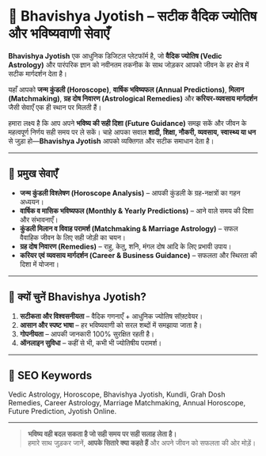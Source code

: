 # 🌟 Bhavishya Jyotish – सटीक वैदिक ज्योतिष और भविष्यवाणी सेवाएँ

**Bhavishya Jyotish** एक आधुनिक डिजिटल प्लेटफॉर्म है, जो **वैदिक ज्योतिष (Vedic Astrology)** और पारंपरिक ज्ञान को नवीनतम तकनीक के साथ जोड़कर आपको जीवन के हर क्षेत्र में सटीक मार्गदर्शन देता है।  

यहाँ आपको **जन्म कुंडली (Horoscope)**, **वार्षिक भविष्यफल (Annual Predictions)**, **मिलान (Matchmaking)**, **ग्रह दोष निवारण (Astrological Remedies)** और **करियर-व्यवसाय मार्गदर्शन** जैसी सेवाएँ एक ही स्थान पर मिलती हैं।  

हमारा लक्ष्य है कि आप अपने **भविष्य की सही दिशा (Future Guidance)** समझ सकें और जीवन के महत्वपूर्ण निर्णय सही समय पर ले सकें। चाहे आपका सवाल **शादी, शिक्षा, नौकरी, व्यवसाय, स्वास्थ्य या धन** से जुड़ा हो—**Bhavishya Jyotish** आपको व्यक्तिगत और सटीक समाधान देता है।  

---

## 🔮 प्रमुख सेवाएँ
- **जन्म कुंडली विश्लेषण (Horoscope Analysis)** – आपकी कुंडली के ग्रह-नक्षत्रों का गहन अध्ययन।  
- **वार्षिक व मासिक भविष्यफल (Monthly & Yearly Predictions)** – आने वाले समय की दिशा और संभावनाएँ।  
- **कुंडली मिलान व विवाह परामर्श (Matchmaking & Marriage Astrology)** – सफल वैवाहिक जीवन के लिए सही जोड़ी का चयन।  
- **ग्रह दोष निवारण (Remedies)** – राहु, केतु, शनि, मंगल दोष आदि के लिए प्रभावी उपाय।  
- **करियर एवं व्यवसाय मार्गदर्शन (Career & Business Guidance)** – सफलता और स्थिरता की दिशा में योजना।  

---

## 🌟 क्यों चुनें Bhavishya Jyotish?
1. **सटीकता और विश्वसनीयता** – वैदिक गणनाएँ + आधुनिक ज्योतिष सॉफ़्टवेयर।  
2. **आसान और स्पष्ट भाषा** – हर भविष्यवाणी को सरल शब्दों में समझाया जाता है।  
3. **गोपनीयता** – आपकी जानकारी 100% सुरक्षित रहती है।  
4. **ऑनलाइन सुविधा** – कहीं से भी, कभी भी ज्योतिषीय परामर्श।  

---

## 📌 SEO Keywords
Vedic Astrology, Horoscope, Bhavishya Jyotish, Kundli, Grah Dosh Remedies, Career Astrology, Marriage Matchmaking, Annual Horoscope, Future Prediction, Jyotish Online.

---

> **भविष्य वही बदल सकता है जो सही समय पर सही सलाह लेता है।**  
> हमारे साथ जुड़कर जानें, **आपके सितारे क्या कहते हैं** और अपने जीवन को सफलता की ओर मोड़ें।  
